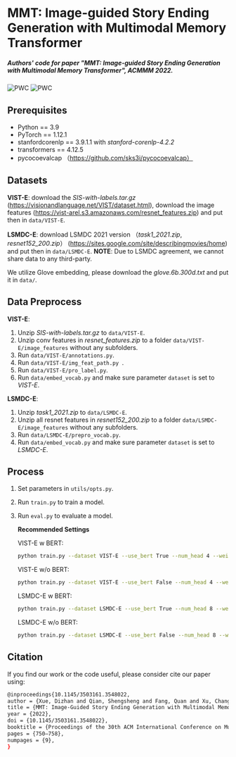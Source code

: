 # MMT: Image-guided Story Ending Generation with Multimodal Memory Transformer

##### Authors' code for paper "MMT: Image-guided Story Ending Generation with Multimodal Memory Transformer", ACMMM 2022.

![PWC](https://img.shields.io/endpoint.svg?url=https://paperswithcode.com/badge/mmt-image-guided-story-ending-generation-with/image-guided-story-ending-generation-on-vist) ![PWC](https://img.shields.io/endpoint.svg?url=https://paperswithcode.com/badge/mmt-image-guided-story-ending-generation-with/image-guided-story-ending-generation-on-lsmdc)

## Prerequisites

- Python == 3.9
- PyTorch == 1.12.1
- stanfordcorenlp == 3.9.1.1 with *stanford-corenlp-4.2.2*
- transformers == 4.12.5
- pycocoevalcap （https://github.com/sks3i/pycocoevalcap）

## Datasets
__VIST-E__: download the *SIS-with-labels.tar.gz* (https://visionandlanguage.net/VIST/dataset.html),  download the image features (https://vist-arel.s3.amazonaws.com/resnet_features.zip) and put then in `data/VIST-E`. 

__LSMDC-E__: download LSMDC 2021 version （*task1_2021.zip*, *resnet152_200.zip*） (https://sites.google.com/site/describingmovies/home) and put then in `data/LSMDC-E`. __NOTE__: Due to LSMDC agreement, we cannot share data to any third-party.

We utilize Glove embedding, please download the *glove.6b.300d.txt* and put it in `data/`.

## Data Preprocess

__VIST-E__:
1. Unzip *SIS-with-labels.tar.gz* to `data/VIST-E`.
2. Unzip conv features in *resnet_features.zip* to a folder `data/VIST-E/image_features` without any subfolders.
3. Run `data/VIST-E/annotations.py`.
4. Run `data/VIST-E/img_feat_path.py `.
5. Run `data/VIST-E/pro_label.py`.
6. Run `data/embed_vocab.py` and make sure parameter `dataset` is set to *VIST-E*.

__LSMDC-E__:
1. Unzip *task1_2021.zip* to `data/LSMDC-E`.
2. Unzip all resnet features in *resnet152_200.zip* to a folder `data/LSMDC-E/image_features` without any subfolders.
3. Run `data/LSMDC-E/prepro_vocab.py`.
4. Run `data/embed_vocab.py` and make sure parameter `dataset` is set to *LSMDC-E*.

## Process
1. Set parameters in `utils/opts.py`.
2. Run `train.py` to train a model.
3. Run `eval.py` to evaluate a model.

    __Recommended Settings__

    VIST-E w BERT:
    ```bash
    python train.py --dataset VIST-E --use_bert True --num_head 4 --weight_decay 0 --grad_clip_value 0
    ```
    VIST-E w/o BERT:
    ```bash
    python train.py --dataset VIST-E --use_bert False --num_head 4 --weight_decay 1e-5 --grad_clip_value 0
    ```
    LSMDC-E w BERT:
    ```bash
    python train.py --dataset LSMDC-E --use_bert True --num_head 8 --weight_decay 1e-5 --grad_clip_value 0.1
    ```
    LSMDC-E w/o BERT:
    ```bash
    python train.py --dataset LSMDC-E --use_bert False --num_head 8 --weight_decay 1e-5 --grad_clip_value 0.1
    ```

## Citation
If you find our work or the code useful, please consider cite our paper using:
```bash
@inproceedings{10.1145/3503161.3548022,
author = {Xue, Dizhan and Qian, Shengsheng and Fang, Quan and Xu, Changsheng},
title = {MMT: Image-Guided Story Ending Generation with Multimodal Memory Transformer},
year = {2022},
doi = {10.1145/3503161.3548022},
booktitle = {Proceedings of the 30th ACM International Conference on Multimedia},
pages = {750–758},
numpages = {9},
}
```
